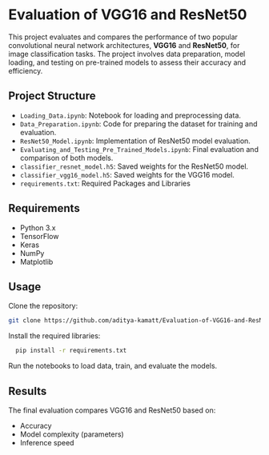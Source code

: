 # Evaluation of VGG16 and ResNet50

This project evaluates and compares the performance of two popular convolutional neural network architectures, **VGG16** and **ResNet50**, for image classification tasks. The project involves data preparation, model loading, and testing on pre-trained models to assess their accuracy and efficiency.

## Project Structure
- `Loading_Data.ipynb`: Notebook for loading and preprocessing data.
- `Data_Preparation.ipynb`: Code for preparing the dataset for training and evaluation.
- `ResNet50_Model.ipynb`: Implementation of ResNet50 model evaluation.
- `Evaluating_and_Testing_Pre_Trained_Models.ipynb`: Final evaluation and comparison of both models.
- `classifier_resnet_model.h5`: Saved weights for the ResNet50 model.
- `classifier_vgg16_model.h5`: Saved weights for the VGG16 model.
- `requirements.txt`: Required Packages and Libraries

## Requirements
- Python 3.x
- TensorFlow
- Keras
- NumPy
- Matplotlib

## Usage
Clone the repository:
   ```bash
   git clone https://github.com/aditya-kamatt/Evaluation-of-VGG16-and-ResNet50.git
   ```
Install the required libraries:
  ```bash
    pip install -r requirements.txt
  ```
Run the notebooks to load data, train, and evaluate the models.

## Results
The final evaluation compares VGG16 and ResNet50 based on:

- Accuracy
- Model complexity (parameters)
- Inference speed
